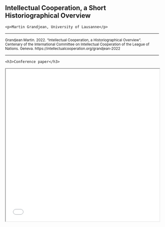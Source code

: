 <h2>Intellectual Cooperation, a Short Historiographical Overview</h2>

    <p>Martin Grandjean, University of Lausanne</p>

<hr>

<p><small>Grandjean Martin. 2022. “Intellectual Cooperation, a Historiographical Overview”. Centenary of the International Committee on Intellectual Cooperation of the League of Nations. Geneva. https://intellectualcooperation.org/grandjean-2022 </small></p>

<hr>
    
    <h3>Conference paper</h3>
    

<iframe src="/uploads/media/default/0001/01/540cb75550adf33f281f29132dddd14fded85bfc.pdf" width="100%" height="500px">

  
  
